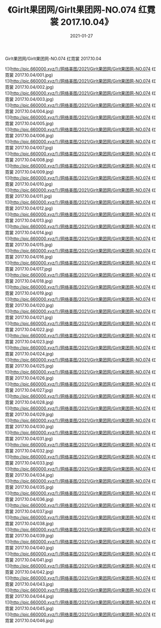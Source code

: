 ﻿---
layout: post
title:  《Girlt果团网/Girlt果团网-NO.074 红霓裳 2017.10.04》
date:   2021-01-27
img: http://pic.660000.xyz/1:/网络美图/2021/Girlt果团网/Girlt果团网-NO.074 红霓裳 2017.10.04/000.jpg
categories: [美女, 清纯, 唯美]
---

Girlt果团网/Girlt果团网-NO.074 红霓裳 2017.10.04

 ![](http://pic.660000.xyz/1:/网络美图/2021/Girlt果团网/Girlt果团网-NO.074 红霓裳 2017.10.04/001.jpg) <br>![](http://pic.660000.xyz/1:/网络美图/2021/Girlt果团网/Girlt果团网-NO.074 红霓裳 2017.10.04/002.jpg) <br>![](http://pic.660000.xyz/1:/网络美图/2021/Girlt果团网/Girlt果团网-NO.074 红霓裳 2017.10.04/003.jpg) <br>![](http://pic.660000.xyz/1:/网络美图/2021/Girlt果团网/Girlt果团网-NO.074 红霓裳 2017.10.04/004.jpg) <br>![](http://pic.660000.xyz/1:/网络美图/2021/Girlt果团网/Girlt果团网-NO.074 红霓裳 2017.10.04/005.jpg) <br>![](http://pic.660000.xyz/1:/网络美图/2021/Girlt果团网/Girlt果团网-NO.074 红霓裳 2017.10.04/006.jpg) <br>![](http://pic.660000.xyz/1:/网络美图/2021/Girlt果团网/Girlt果团网-NO.074 红霓裳 2017.10.04/007.jpg) <br>![](http://pic.660000.xyz/1:/网络美图/2021/Girlt果团网/Girlt果团网-NO.074 红霓裳 2017.10.04/008.jpg) <br>![](http://pic.660000.xyz/1:/网络美图/2021/Girlt果团网/Girlt果团网-NO.074 红霓裳 2017.10.04/009.jpg) <br>![](http://pic.660000.xyz/1:/网络美图/2021/Girlt果团网/Girlt果团网-NO.074 红霓裳 2017.10.04/010.jpg) <br>![](http://pic.660000.xyz/1:/网络美图/2021/Girlt果团网/Girlt果团网-NO.074 红霓裳 2017.10.04/011.jpg) <br>![](http://pic.660000.xyz/1:/网络美图/2021/Girlt果团网/Girlt果团网-NO.074 红霓裳 2017.10.04/012.jpg) <br>![](http://pic.660000.xyz/1:/网络美图/2021/Girlt果团网/Girlt果团网-NO.074 红霓裳 2017.10.04/013.jpg) <br>![](http://pic.660000.xyz/1:/网络美图/2021/Girlt果团网/Girlt果团网-NO.074 红霓裳 2017.10.04/014.jpg) <br>![](http://pic.660000.xyz/1:/网络美图/2021/Girlt果团网/Girlt果团网-NO.074 红霓裳 2017.10.04/015.jpg) <br>![](http://pic.660000.xyz/1:/网络美图/2021/Girlt果团网/Girlt果团网-NO.074 红霓裳 2017.10.04/016.jpg) <br>![](http://pic.660000.xyz/1:/网络美图/2021/Girlt果团网/Girlt果团网-NO.074 红霓裳 2017.10.04/017.jpg) <br>![](http://pic.660000.xyz/1:/网络美图/2021/Girlt果团网/Girlt果团网-NO.074 红霓裳 2017.10.04/018.jpg) <br>![](http://pic.660000.xyz/1:/网络美图/2021/Girlt果团网/Girlt果团网-NO.074 红霓裳 2017.10.04/019.jpg) <br>![](http://pic.660000.xyz/1:/网络美图/2021/Girlt果团网/Girlt果团网-NO.074 红霓裳 2017.10.04/020.jpg) <br>![](http://pic.660000.xyz/1:/网络美图/2021/Girlt果团网/Girlt果团网-NO.074 红霓裳 2017.10.04/021.jpg) <br>![](http://pic.660000.xyz/1:/网络美图/2021/Girlt果团网/Girlt果团网-NO.074 红霓裳 2017.10.04/022.jpg) <br>![](http://pic.660000.xyz/1:/网络美图/2021/Girlt果团网/Girlt果团网-NO.074 红霓裳 2017.10.04/023.jpg) <br>![](http://pic.660000.xyz/1:/网络美图/2021/Girlt果团网/Girlt果团网-NO.074 红霓裳 2017.10.04/024.jpg) <br>![](http://pic.660000.xyz/1:/网络美图/2021/Girlt果团网/Girlt果团网-NO.074 红霓裳 2017.10.04/025.jpg) <br>![](http://pic.660000.xyz/1:/网络美图/2021/Girlt果团网/Girlt果团网-NO.074 红霓裳 2017.10.04/026.jpg) <br>![](http://pic.660000.xyz/1:/网络美图/2021/Girlt果团网/Girlt果团网-NO.074 红霓裳 2017.10.04/027.jpg) <br>![](http://pic.660000.xyz/1:/网络美图/2021/Girlt果团网/Girlt果团网-NO.074 红霓裳 2017.10.04/028.jpg) <br>![](http://pic.660000.xyz/1:/网络美图/2021/Girlt果团网/Girlt果团网-NO.074 红霓裳 2017.10.04/029.jpg) <br>![](http://pic.660000.xyz/1:/网络美图/2021/Girlt果团网/Girlt果团网-NO.074 红霓裳 2017.10.04/030.jpg) <br>![](http://pic.660000.xyz/1:/网络美图/2021/Girlt果团网/Girlt果团网-NO.074 红霓裳 2017.10.04/031.jpg) <br>![](http://pic.660000.xyz/1:/网络美图/2021/Girlt果团网/Girlt果团网-NO.074 红霓裳 2017.10.04/032.jpg) <br>![](http://pic.660000.xyz/1:/网络美图/2021/Girlt果团网/Girlt果团网-NO.074 红霓裳 2017.10.04/033.jpg) <br>![](http://pic.660000.xyz/1:/网络美图/2021/Girlt果团网/Girlt果团网-NO.074 红霓裳 2017.10.04/034.jpg) <br>![](http://pic.660000.xyz/1:/网络美图/2021/Girlt果团网/Girlt果团网-NO.074 红霓裳 2017.10.04/035.jpg) <br>![](http://pic.660000.xyz/1:/网络美图/2021/Girlt果团网/Girlt果团网-NO.074 红霓裳 2017.10.04/036.jpg) <br>![](http://pic.660000.xyz/1:/网络美图/2021/Girlt果团网/Girlt果团网-NO.074 红霓裳 2017.10.04/037.jpg) <br>![](http://pic.660000.xyz/1:/网络美图/2021/Girlt果团网/Girlt果团网-NO.074 红霓裳 2017.10.04/038.jpg) <br>![](http://pic.660000.xyz/1:/网络美图/2021/Girlt果团网/Girlt果团网-NO.074 红霓裳 2017.10.04/039.jpg) <br>![](http://pic.660000.xyz/1:/网络美图/2021/Girlt果团网/Girlt果团网-NO.074 红霓裳 2017.10.04/040.jpg) <br>![](http://pic.660000.xyz/1:/网络美图/2021/Girlt果团网/Girlt果团网-NO.074 红霓裳 2017.10.04/041.jpg) <br>![](http://pic.660000.xyz/1:/网络美图/2021/Girlt果团网/Girlt果团网-NO.074 红霓裳 2017.10.04/042.jpg) <br>![](http://pic.660000.xyz/1:/网络美图/2021/Girlt果团网/Girlt果团网-NO.074 红霓裳 2017.10.04/043.jpg) <br>![](http://pic.660000.xyz/1:/网络美图/2021/Girlt果团网/Girlt果团网-NO.074 红霓裳 2017.10.04/044.jpg) <br>![](http://pic.660000.xyz/1:/网络美图/2021/Girlt果团网/Girlt果团网-NO.074 红霓裳 2017.10.04/045.jpg) <br>![](http://pic.660000.xyz/1:/网络美图/2021/Girlt果团网/Girlt果团网-NO.074 红霓裳 2017.10.04/046.jpg) <br>